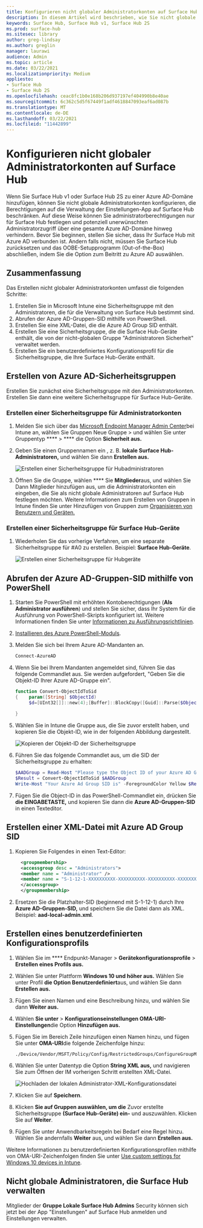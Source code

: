 ```yaml
---
title: Konfigurieren nicht globaler Administratorkonten auf Surface Hub
description: In diesem Artikel wird beschrieben, wie Sie nicht globale Administratorkonten für die Verwaltung von Surface Hub und Surface Hub 2S konfigurieren.
keywords: Surface Hub, Surface Hub v1, Surface Hub 2S
ms.prod: surface-hub
ms.sitesec: library
author: greg-lindsay
ms.author: greglin
manager: laurawi
audience: Admin
ms.topic: article
ms.date: 03/22/2021
ms.localizationpriority: Medium
appliesto:
- Surface Hub
- Surface Hub 2S
ms.openlocfilehash: ceac8fc1b0e168b206d937197ef404990b8e40ae
ms.sourcegitcommit: 6c362c5d5f67449f1adf4618847093eaf6ad087b
ms.translationtype: MT
ms.contentlocale: de-DE
ms.lasthandoff: 03/22/2021
ms.locfileid: "11442899"
---
```

# <a name="configure-non-global-admin-accounts-on-surface-hub"></a>Konfigurieren nicht globaler Administratorkonten auf Surface Hub

Wenn Sie Surface Hub v1 oder Surface Hub 2S zu einer Azure AD-Domäne hinzufügen, können Sie nicht globale Administratorkonten konfigurieren, die Berechtigungen auf die Verwaltung der Einstellungen-App auf Surface Hub beschränken. Auf diese Weise können Sie administratorberechtigungen nur für Surface Hub festlegen und potenziell unerwünschten Administratorzugriff über eine gesamte Azure AD-Domäne hinweg verhindern. Bevor Sie beginnen, stellen Sie sicher, dass Ihr Surface Hub mit Azure AD verbunden ist. Andern falls nicht, müssen Sie Surface Hub zurücksetzen und das OOBE-Setupprogramm (Out-of-the-Box) abschließen, indem Sie die Option zum Beitritt zu Azure AD auswählen.

## <a name="summary"></a>Zusammenfassung 

Das Erstellen nicht globaler Administratorkonten umfasst die folgenden Schritte: 

1. Erstellen Sie in Microsoft Intune eine Sicherheitsgruppe mit den Administratoren, die für die Verwaltung von Surface Hub bestimmt sind.
2. Abrufen der Azure AD-Gruppen-SID mithilfe von PowerShell.
3. Erstellen Sie eine XML-Datei, die die Azure AD Group SID enthält.
4. Erstellen Sie eine Sicherheitsgruppe, die die Surface Hub-Geräte enthält, die von der nicht-globalen Gruppe "Administratoren Sicherheit" verwaltet werden.
5. Erstellen Sie ein benutzerdefiniertes Konfigurationsprofil für die Sicherheitsgruppe, die Ihre Surface Hub-Geräte enthält. 


## <a name="create-azure-ad-security-groups"></a>Erstellen von Azure AD-Sicherheitsgruppen

Erstellen Sie zunächst eine Sicherheitsgruppe mit den Administratorkonten. Erstellen Sie dann eine weitere Sicherheitsgruppe für Surface Hub-Geräte.  

### <a name="create-security-group-for-admin-accounts"></a>Erstellen einer Sicherheitsgruppe für Administratorkonten

1. Melden Sie sich über das [Microsoft Endpoint Manager Admin Center](https://go.microsoft.com/fwlink/?linkid=2109431)bei Intune an, wählen Sie Gruppen Neue Gruppe > und wählen Sie unter Gruppentyp ****  >  **** die Option **Sicherheit aus.** 
2. Geben Sie einen Gruppennamen ein , z. B. **lokale Surface Hub-Administratoren,** und wählen Sie dann **Erstellen aus.** 

     ![Erstellen einer Sicherheitsgruppe für Hubadministratoren](images/sh-create-sec-group.png)

3. Öffnen Sie die Gruppe, wählen **** Sie **Mitglieder**aus, und wählen Sie Dann Mitglieder hinzufügen aus, um die Administratorkonten ein eingeben, die Sie als nicht globale Administratoren auf Surface Hub festlegen möchten. Weitere Informationen zum Erstellen von Gruppen in Intune finden Sie unter Hinzufügen von Gruppen zum [Organisieren von Benutzern und Geräten.](https://docs.microsoft.com/mem/intune/fundamentals/groups-add)

### <a name="create-security-group-for-surface-hub-devices"></a>Erstellen einer Sicherheitsgruppe für Surface Hub-Geräte

1. Wiederholen Sie das vorherige Verfahren, um eine separate Sicherheitsgruppe für #A0 zu erstellen. Beispiel: **Surface Hub-Geräte**. 

     ![Erstellen einer Sicherheitsgruppe für Hubgeräte](images/sh-create-sec-group-devices.png) 

## <a name="obtain-azure-ad-group-sid-using-powershell"></a>Abrufen der Azure AD-Gruppen-SID mithilfe von PowerShell

1. Starten Sie PowerShell mit erhöhten Kontoberechtigungen (**Als Administrator ausführen**) und stellen Sie sicher, dass Ihr System für die Ausführung von PowerShell-Skripts konfiguriert ist. Weitere Informationen finden Sie unter [Informationen zu Ausführungsrichtlinien](https://docs.microsoft.com/powershell/module/microsoft.powershell.core/about/about_execution_policies?). 
2. [Installieren des Azure PowerShell-Moduls](https://docs.microsoft.com/powershell/azure/install-az-ps).
3. Melden Sie sich bei Ihrem Azure AD-Mandanten an.

    ```powershell
    Connect-AzureAD
    ```

4. Wenn Sie bei Ihrem Mandanten angemeldet sind, führen Sie das folgende Commandlet aus. Sie werden aufgefordert, "Geben Sie die Objekt-ID Ihrer Azure AD-Gruppe ein".

    ```powershell
    function Convert-ObjectIdToSid
    {    param([String] $ObjectId)   
         $d=[UInt32[]]::new(4);[Buffer]::BlockCopy([Guid]::Parse($ObjectId).ToByteArray(),0,$d,0,16);"S-1-12-1-$d".Replace(' ','-')
         
    }
    ```

5. Wählen Sie in Intune die Gruppe aus, die Sie zuvor erstellt haben, und kopieren Sie die Objekt-ID, wie in der folgenden Abbildung dargestellt. 

     ![Kopieren der Objekt-ID der Sicherheitsgruppe](images/sh-objectid.png)

6. Führen Sie das folgende Commandlet aus, um die SID der Sicherheitsgruppe zu erhalten:

    ```powershell
    $AADGroup = Read-Host "Please type the Object ID of your Azure AD Group"
    $Result = Convert-ObjectIdToSid $AADGroup
    Write-Host "Your Azure Ad Group SID is" -ForegroundColor Yellow $Result
    ```
    
7. Fügen Sie die Object-ID in das PowerShell-Commandlet ein, drücken Sie **die EINGABETASTE,** und kopieren Sie dann die **Azure AD-Gruppen-SID** in einen Texteditor. 

## <a name="create-xml-file-containing-azure-ad-group-sid"></a>Erstellen einer XML-Datei mit Azure AD Group SID

1. Kopieren Sie Folgendes in einen Text-Editor: 

    ```xml
      <groupmembership>   
      <accessgroup desc = "Administrators">        
      <member name = "Administrator" />        
      <member name = "S-1-12-1-XXXXXXXXXX-XXXXXXXXXX-XXXXXXXXXX-XXXXXXXXXX" />  
      </accessgroup>
      </groupmembership>
      ```

2. Ersetzen Sie die Platzhalter-SID (beginnend mit S-1-12-1) durch Ihre **Azure AD-Gruppen-SID,** und speichern Sie die Datei dann als XML. Beispiel: **aad-local-admin.xml**. 

## <a name="create-custom-configuration-profile"></a>Erstellen eines benutzerdefinierten Konfigurationsprofils

1. Wählen Sie im **** Endpunkt-Manager  >  **Gerätekonfigurationsprofile**  >  **Erstellen eines Profils aus.** 
2. Wählen Sie unter Plattform **Windows 10 und höher aus.** Wählen Sie unter Profil **die Option Benutzerdefiniert**aus, und wählen Sie dann **Erstellen aus.**
3. Fügen Sie einen Namen und eine Beschreibung hinzu, und wählen Sie dann **Weiter aus.**
4. Wählen **Sie unter**  >  **Konfigurationseinstellungen OMA-URI-Einstellungen**die Option **Hinzufügen aus.**
5. Fügen Sie im Bereich Zeile hinzufügen einen Namen hinzu, und fügen Sie unter     **OMA-URI**die folgende Zeichenfolge hinzu: 

    ```OMA-URI
    ./Device/Vendor/MSFT/Policy/Config/RestrictedGroups/ConfigureGroupMembership
    ```
6. Wählen Sie unter Datentyp die Option **String XML aus,** und navigieren Sie zum Öffnen der IM vorherigen Schritt erstellten XML-Datei. 

     ![Hochladen der lokalen Administrator-XML-Konfigurationsdatei](images/sh-local-admin-config.png)

7. Klicken Sie auf **Speichern**.
8. Klicken **Sie auf Gruppen auswählen, um die** Zuvor erstellte Sicherheitsgruppe **(Surface Hub-Geräte) ein-** und auszuwählen. [](#create-security-group-for-surface-hub-devices) Klicken Sie auf **Weiter**.
9. Fügen Sie unter Anwendbarkeitsregeln bei Bedarf eine Regel hinzu. Wählen Sie andernfalls **Weiter** aus, und wählen Sie dann **Erstellen aus.**

Weitere Informationen zu benutzerdefinierten Konfigurationsprofilen mithilfe von OMA-URI-Zeichenfolgen finden Sie unter [Use custom settings for Windows 10 devices in Intune](https://docs.microsoft.com/mem/intune/configuration/custom-settings-windows-10).


## <a name="non-global-admins-managing-surface-hub"></a>Nicht globale Administratoren, die Surface Hub verwalten

Mitglieder der **Gruppe Lokale Surface Hub Admins** Security können sich jetzt bei der App "Einstellungen" auf Surface Hub anmelden und Einstellungen verwalten.
